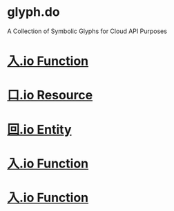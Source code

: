 # glyph.do
A Collection of Symbolic Glyphs for Cloud API Purposes

# [入.io Function](https://入.io)

# [口.io Resource](https://入.io)

# [回.io Entity](https://入.io)

# [入.io Function](https://入.io)

# [入.io Function](https://入.io)
